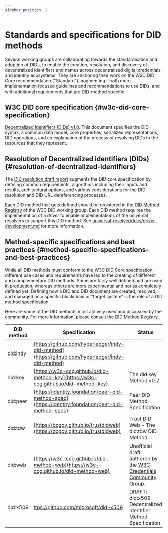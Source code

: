```yaml
---
sidebar_position: 2
---
```


# Standards and specifications for DID methods

Several working groups are collaborating towards the standardisation and adoption of DIDs, to enable the creation, resolution, and discovery of deventralized identifiers and names across decentralized digital credentials and identity ecosystems. They are anchoring their work on the W3C DID Core recommendation ("Standard"), augmenting it with more implementation focused guidelines and recommendations to use DIDs, and with additional requirements that are DID-method specific

## W3C DID core specification {#w3c-did-core-specification}

[Decentralized Identifiers (DIDs) v1.0](https://www.w3.org/TR/did-core/). This document specifies the DID syntax, a common data model, core properties, serialized representations, DID operations, and an explanation of the process of resolving DIDs to the resources that they represent.

## Resolution of Decentralized identifiers (DIDs) {#resolution-of-decntralized-identifiers}

The [DID resolution draft report](https://w3c.github.io/did-resolution/) augments the DID core specification by defining common requirements, algorithms including their inputs and results, architectural options, and various considerations for the DID resolution and DID URL dereferencing processes.

Each DID method that gets defined should be registered in the [DID Method Registry](https://w3c.github.io/did-spec-registries/#did-methods) of the W3C DID working group.
Each DID method requires the implementation of a *driver* to enable implementations of the universal resolvers to support this DID method. See [universal-resolver/docs/driver-development.md](https://github.com/decentralized-identity/universal-resolver/blob/main/docs/driver-development.md#driver-rules) for more information.

## Method-specific specifications and best practices {#method-specific-specifications-and-best-practices}

While all DID methods must conform to the W3C DID Core specification, different use cases and requirements have led to the creating of different and complementary DID methods. Some are fairly well defined and are used in production, whereas others are more experimental and not as completely defined yet.
Defining how a DID and DID document are created, resolved, and managed on a specific blockchain or “target system” is the role of a DID method specification.

Here are some of the DID methods most actively used and discussed by the community. For more information, please consult the [DID Method Registry](https://w3c.github.io/did-spec-registries/#did-methods).

| DID method | Specification | Status |
| ---------- | ------------- | ------ |
| did:indy | [https://github.com/hyperledger/indy-did-method](https://github.com/hyperledger/indy-did-method) |    |
| did:key | [https://w3c-ccg.github.io/did-method-key](https://w3c-ccg.github.io/did-method-key) | The did:key Method v0.7 |
| did:peer | [https://identity.foundation/peer-did-method-spec](https://identity.foundation/peer-did-method-spec) | Peer DID Method Specification |
| did:tdw | [https://bcgov.github.io/trustdidweb](https://bcgov.github.io/trustdidweb) | Trust DID Web - The did:tdw DID Method |
| did:web | [https://w3c-ccg.github.io/did-method-web](https://w3c-ccg.github.io/did-method-web) | Unofficial draft authored by the [W3C Credentials Community Group](https://www.w3.org/community/credentials/). |
| did:x509 | [ttps://github.com/microsoft/did-x509](ttps://github.com/microsoft/did-x509) | DRAFT: did:x509 Decentralized Identifier Method Specification |
